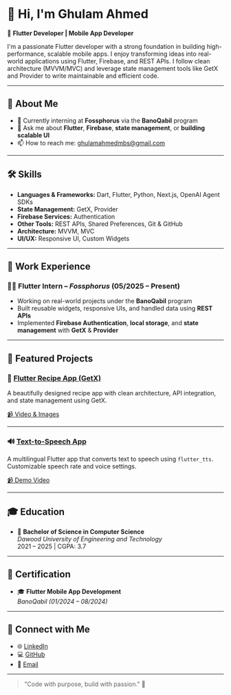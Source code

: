# 👋 Hi, I'm Ghulam Ahmed

🎯 **Flutter Developer | Mobile App Developer**

I'm a passionate Flutter developer with a strong foundation in building high-performance, scalable mobile apps. I enjoy transforming ideas into real-world applications using Flutter, Firebase, and REST APIs. I follow clean architecture (MVVM/MVC) and leverage state management tools like GetX and Provider to write maintainable and efficient code.

---

## 🚀 About Me

- 🔭 Currently interning at **Fossphorus** via the **BanoQabil** program
- 💬 Ask me about **Flutter**, **Firebase**, **state management**, or **building scalable UI**
- 📫 How to reach me: [ghulamahmedmbs@gmail.com](mailto:ghulamahmedmbs@gmail.com)

---

## 🛠️ Skills

- **Languages & Frameworks:** Dart, Flutter, Python, Next.js, OpenAI Agent SDKs
- **State Management:** GetX, Provider
- **Firebase Services:** Authentication
- **Other Tools:** REST APIs, Shared Preferences, Git & GitHub
- **Architecture:** MVVM, MVC
- **UI/UX:** Responsive UI, Custom Widgets

---

## 💼 Work Experience

### 👨‍💻 Flutter Intern – *Fossphorus* (05/2025 – Present)
- Working on real-world projects under the **BanoQabil** program
- Built reusable widgets, responsive UIs, and handled data using **REST APIs**
- Implemented **Firebase Authentication**, **local storage**, and **state management** with **GetX** & **Provider**

---

## 📱 Featured Projects

### 🍲 [Flutter Recipe App (GetX)](https://github.com/Ghulam-Ahmed-1357/Flutter_Food_Recipe_Getx)
A beautifully designed recipe app with clean architecture, API integration, and state management using GetX.

[📹 Video & Images](https://github.com/Ghulam-Ahmed-1357/Flutter_Food_Recipe_Getx/tree/main/Video)

---

### 🔊 [Text-to-Speech App](https://github.com/Ghulam-Ahmed-1357/text_to_speech)
A multilingual Flutter app that converts text to speech using `flutter_tts`. Customizable speech rate and voice settings.

[📹 Demo Video](https://github.com/user-attachments/assets/31c9444e-a8b8-4283-a1af-3ba16380db3e)

---

## 🎓 Education

- 🏫 **Bachelor of Science in Computer Science**  
  *Dawood University of Engineering and Technology*  
  2021 – 2025 | CGPA: 3.7

---

## 📜 Certification

- 🎓 **Flutter Mobile App Development**  
  *BanoQabil (01/2024 – 08/2024)*

---

## 🔗 Connect with Me

- 🌐 [LinkedIn](https://www.linkedin.com/in/ghulamahmed-01dev)
- 💻 [GitHub](https://github.com/Ghulam-Ahmed-1357)
- 📧 [Email](mailto:ghulamahmedmbs@gmail.com)

---

> "Code with purpose, build with passion." 🚀
